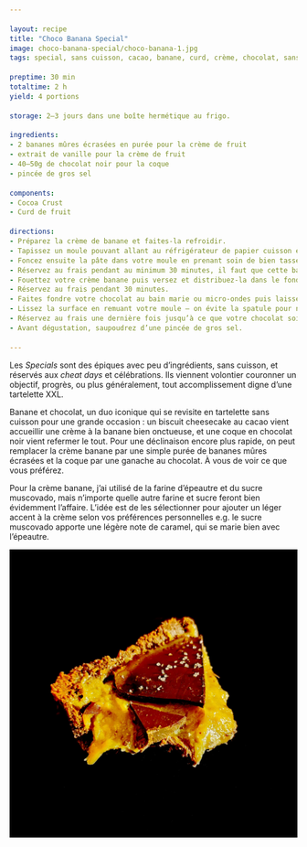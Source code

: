 ```yaml
---

layout: recipe
title: "Choco Banana Special"
image: choco-banana-special/choco-banana-1.jpg
tags: special, sans cuisson, cacao, banane, curd, crème, chocolat, sans four, CBS, choco banane

preptime: 30 min
totaltime: 2 h
yield: 4 portions

storage: 2–3 jours dans une boîte hermétique au frigo.

ingredients:
- 2 bananes mûres écrasées en purée pour la crème de fruit
- extrait de vanille pour la crème de fruit
- 40–50g de chocolat noir pour la coque
- pincée de gros sel

components:
- Cocoa Crust
- Curd de fruit

directions:
- Préparez la crème de banane et faites-la refroidir.
- Tapissez un moule pouvant allant au réfrigérateur de papier cuisson en minimisant au maximum les plis.
- Foncez ensuite la pâte dans votre moule en prenant soin de bien tasser la base et les bords. Les bords doivent être suffisamment hauts pour accueillir la crème banane et la couche de chocolat – après à vous d'adapter les proportions aux différentes étapes du montage si vous voyez que les bords ne le sont pas assez.
- Réservez au frais pendant au minimum 30 minutes, il faut que cette base soit suffisamment solide pour accueillir la crème.
- Fouettez votre crème banane puis versez et distribuez-la dans le fond de la tartelette.
- Réservez au frais pendant 30 minutes.
- Faites fondre votre chocolat au bain marie ou micro-ondes puis laissez le un peu refroidir avant de le verser sur votre crème. Si le chocolat fondu est toutefois trop épais, on peut ajouter quelques gouttes d’huile.
- Lissez la surface en remuant votre moule – on évite la spatule pour ne pas trancher le chocolat. 
- Réservez au frais une dernière fois jusqu’à ce que votre chocolat soit dur.
- Avant dégustation, saupoudrez d’une pincée de gros sel.

---
```


Les <i lang="en">Specials</i> sont des épiques avec peu d’ingrédients, sans cuisson, et réservés aux <i lang="en">cheat days</i> et célébrations. Ils viennent volontier couronner un objectif, progrès, ou plus généralement, tout accomplissement digne d’une tartelette XXL.

Banane et chocolat, un duo iconique qui se revisite en tartelette sans cuisson pour une grande occasion&nbsp;: un biscuit cheesecake au cacao vient accueillir une crème à la banane bien onctueuse, et une coque en chocolat noir vient refermer le tout. Pour une déclinaison encore plus rapide, on peut remplacer la crème banane par une simple purée de bananes mûres écrasées et la coque par une ganache au chocolat. À vous de voir ce que vous préférez.

Pour la crème banane, j’ai utilisé de la farine d’épeautre et du sucre muscovado, mais n’importe quelle autre farine et sucre feront bien évidemment l’affaire. L’idée est de les sélectionner pour ajouter un léger accent à la crème selon vos préférences personnelles e.g. le sucre muscovado apporte une légère note de caramel, qui se marie bien avec l’épeautre.

![Une coque bien craquante, une crème banane onctueuse, un biscuit cacao bien friable, des saveurs et textures simples mais qui se révèlent délicieuses et équilibrées à la dégustation.](../images/choco-banana-special/choco-banana-2.jpg)